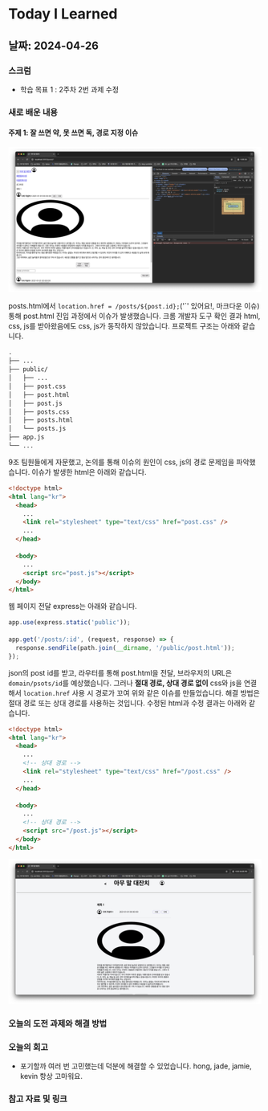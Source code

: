 # Today I Learned

## 날짜: 2024-04-26

### 스크럼

- 학습 목표 1 : 2주차 2번 과제 수정

### 새로 배운 내용

#### 주제 1: 잘 쓰면 약, 못 쓰면 독, 경로 지정 이슈

![image](./images/2024-04-26-01.png)

posts.html에서 `location.href = /posts/${post.id};`('`' 있어요!, 마크다운 이슈) 통해 post.html 진입 과정에서 이슈가 발생했습니다. 크롬 개발자 도구 확인 결과 html, css, js를 받아왔음에도 css, js가 동작하지 않았습니다. 프로젝트 구조는 아래와 같습니다.

```txt
.
├── ...
├── public/
│   ├── ...
│   ├── post.css
│   ├── post.html
│   ├── post.js
│   ├── posts.css
│   ├── posts.html
│   └── posts.js
├── app.js
└── ...
```

9조 팀원들에게 자문했고, 논의를 통해 이슈의 원인이 css, js의 경로 문제임을 파악했습니다. 이슈가 발생한 html은 아래와 같습니다.

```html
<!doctype html>
<html lang="kr">
  <head>
    ...
    <link rel="stylesheet" type="text/css" href="post.css" />
    ...
  </head>

  <body>
    ...
    <script src="post.js"></script>
  </body>
</html>
```

웹 페이지 전달 express는 아래와 같습니다.

```js
app.use(express.static('public'));

app.get('/posts/:id', (request, response) => {
  response.sendFile(path.join(__dirname, '/public/post.html'));
});
```

json의 post id를 받고, 라우터를 통해 post.html을 전달, 브라우저의 URL은 `domain/psots/id`를 예상했습니다. 그러나 **절대 경로, 상대 경로 없이** css와 js을 연결해서 `location.href` 사용 시 경로가 꼬여 위와 같은 이슈를 만들었습니다. 해결 방법은 절대 경로 또는 상대 경로를 사용하는 것입니다. 수정된 html과 수정 결과는 아래와 같습니다.

```html
<!doctype html>
<html lang="kr">
  <head>
    ...
    <!-- 상대 경로 -->
    <link rel="stylesheet" type="text/css" href="/post.css" />
    ...
  </head>

  <body>
    ...
    <!-- 상대 경로 -->
    <script src="/post.js"></script>
  </body>
</html>
```

![image](./images/2024-04-26-02.png)

### 오늘의 도전 과제와 해결 방법

### 오늘의 회고

- 포기할까 여러 번 고민했는데 덕분에 해결할 수 있었습니다. hong, jade, jamie, kevin 항상 고마워요.

### 참고 자료 및 링크
